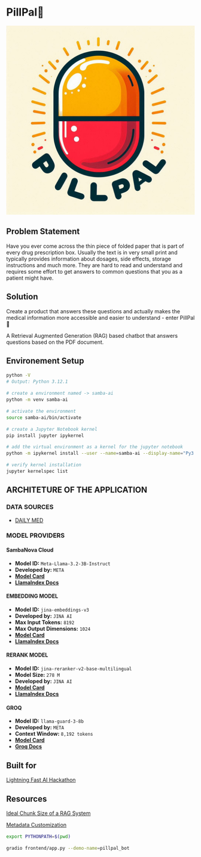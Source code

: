 # PillPal💊

![PillPal_Logo](PillPal_logo.png)

## Problem Statement

Have you ever come across the thin piece of folded paper that is part of every drug prescription box. Usually the text is in very small print and typically provides information about dosages, side effects, storage instructions and much more. They are hard to read and understand and requires some effort to get answers to common questions that you as a patient might have.

## Solution

Create a product that answers these questions and actually makes the medical information more accessible and easier to understand - enter PillPal💊

A Retrieval Augmented Generation (RAG) based chatbot that answers questions based on the PDF document.

## Environement Setup

```bash
python -V
# Output: Python 3.12.1
```

```bash
# create a environment named -> samba-ai
python -m venv samba-ai
```

```bash
# activate the environment
source samba-ai/bin/activate
```

```bash
# create a Jupyter Notebook kernel
pip install jupyter ipykernel
```

```bash
# add the virtual environment as a kernel for the jupyter notebook
python -m ipykernel install --user --name=samba-ai --display-name="Py3.12-samba-ai"
```

```bash
# verify kernel installation
jupyter kernelspec list
```

## ARCHITETURE OF THE APPLICATION

### DATA SOURCES

- [DAILY MED](https://dailymed.nlm.nih.gov/dailymed/index.cfm)

### MODEL PROVIDERS

#### SambaNova Cloud

- **Model ID:** `Meta-Llama-3.2-3B-Instruct`
- **Developed by:** `META`
- [**Model Card**](https://huggingface.co/meta-llama/Llama-3.2-3B)
- [**LlamaIndex Docs**](https://docs.llamaindex.ai/en/stable/examples/llm/sambanova/)

#### EMBEDDING MODEL

- **Model ID:** `jina-embeddings-v3`
- **Developed by:** `JINA AI`
- **Max Input Tokens:** `8192`
- **Max Output Dimensions:** `1024`
- [**Model Card**](https://huggingface.co/jinaai/jina-embeddings-v3)
- [**LlamaIndex Docs**](https://docs.llamaindex.ai/en/latest/examples/embeddings/jinaai_embeddings/)

#### RERANK MODEL

- **Model ID:** `jina-reranker-v2-base-multilingual`
- **Model Size:** `278 M`
- **Developed by:** `JINA AI`
- [**Model Card**](https://huggingface.co/jinaai/jina-reranker-v2-base-multilingual)
- [**LlamaIndex Docs**](https://docs.llamaindex.ai/en/stable/examples/node_postprocessor/JinaRerank/)

#### GROQ

- **Model ID:** `llama-guard-3-8b`
- **Developed by:** `META`
- **Context Window:** `8,192 tokens`
- [**Model Card**](https://huggingface.co/meta-llama/Llama-Guard-3-8B)
- [**Groq Docs**](https://console.groq.com/docs/content-moderation)

## Built for

[Lightning Fast AI Hackathon](https://sambanova.devpost.com/)

## Resources

[Ideal Chunk Size of a RAG System](https://www.llamaindex.ai/blog/evaluating-the-ideal-chunk-size-for-a-rag-system-using-llamaindex-6207e5d3fec5)

[Metadata Customization](https://docs.llamaindex.ai/en/stable/module_guides/loading/documents_and_nodes/usage_documents/)

```bash
export PYTHONPATH=$(pwd)

```

```bash
gradio frontend/app.py --demo-name=pillpal_bot
```
